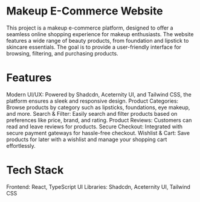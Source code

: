 # Makeup E-Commerce Website #

This project is a makeup e-commerce platform, designed to offer a seamless online shopping experience for makeup enthusiasts. The website features a wide range of beauty products, from foundation and lipstick to skincare essentials. The goal is to provide a user-friendly interface for browsing, filtering, and purchasing products.

# Features
Modern UI/UX: Powered by Shadcdn, Aceternity UI, and Tailwind CSS, the platform ensures a sleek and responsive design.
Product Categories: Browse products by category such as lipsticks, foundations, eye makeup, and more.
Search & Filter: Easily search and filter products based on preferences like price, brand, and rating.
Product Reviews: Customers can read and leave reviews for products.
Secure Checkout: Integrated with secure payment gateways for hassle-free checkout.
Wishlist & Cart: Save products for later with a wishlist and manage your shopping cart effortlessly.
# Tech Stack
Frontend: React, TypeScript
UI Libraries: Shadcdn, Aceternity UI, Tailwind CSS
